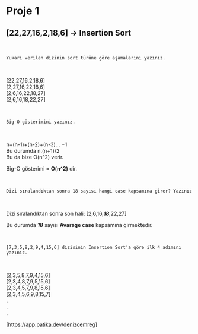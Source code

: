 # Proje 1

## [22,27,16,2,18,6] -> Insertion Sort

  <br>

 `Yukarı verilen dizinin sort türüne göre aşamalarını yazınız.`

  <br>

[22,27,16,2,18,6]  
[2,27,16,22,18,6]  
[2,6,16,22,18,27]  
[2,6,16,18,22,27]  


  <br>

  `Big-O gösterimini yazınız.  `

  <br>

n+(n-1)+(n-2)+(n-3)... +1  
Bu durumda n.(n+1)/2   
Bu da bize O(n^2) verir.  

Big-O gösterimi = **O(n^2)** dir.

  <br>

 `
 Dizi sıralandıktan sonra 18 sayısı hangi case kapsamına girer? Yazınız   `

  <br>

Dizi sıralandıktan sonra son hali: [2,6,16,*__18__*,22,27]   

Bu durumda *__18__* sayısı **Avarage case** kapsamına girmektedir.


  <br>

 `[7,3,5,8,2,9,4,15,6] dizisinin Insertion Sort'a göre ilk 4 adımını yazınız.  `

   <br>

 [2,3,5,8,7,9,4,15,6]  
 [2,3,4,8,7,9,5,15,6]  
 [2,3,4,5,7,9,8,15,6]  
 [2,3,4,5,6,9,8,15,7]  
 .  
 .  
 .  

[https://app.patika.dev/denizcemreg]

